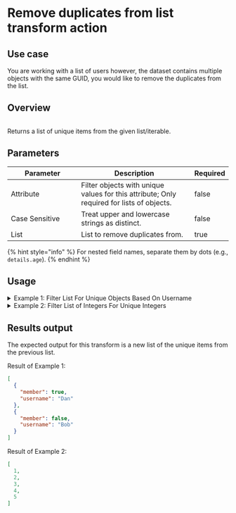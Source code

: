 # Remove duplicates from list transform action

## Use case

You are working with a list of users however, the dataset contains multiple objects with the same GUID, you would like to remove the duplicates from the list.

## Overview

<figure><img src="../../../../.gitbook/assets/Screenshot 2025-04-04 at 3.12.19 PM.png" alt=""><figcaption></figcaption></figure>

Returns a list of unique items from the given list/iterable.

## Parameters

<table><thead><tr><th width="217">Parameter</th><th width="417.3333333333333">Description</th><th data-type="checkbox">Required</th></tr></thead><tbody><tr><td>Attribute</td><td>Filter objects with unique values for this attribute; Only required for lists of objects.</td><td>false</td></tr><tr><td>Case Sensitive</td><td>Treat upper and lowercase strings as distinct.</td><td>false</td></tr><tr><td>List</td><td>List to remove duplicates from.</td><td>true</td></tr></tbody></table>

{% hint style="info" %}
For nested field names, separate them by dots (e.g., `details.age`).
{% endhint %}

## Usage

<details>

<summary>Example 1: Filter List For Unique Objects Based On Username</summary>

### Inputs

\
**Attribute:** username\
**Case Sensitive:** False\
**List:**

```json
[
  {
    "member": true,
    "username": "Dan"
  },
  {
    "member": true,
    "username": "DAn"
  },
  {
    "member": true,
    "username": "dan"
  },
  {
    "member": true,
    "username": "DaN"
  },
  {
    "member": false,
    "username": "Bob"
  }
]

```

</details>

<details>

<summary>Example 2: Filter List of Integers For Unique Integers</summary>

### Inputs

\
**Attribute:** username\
**Case Sensitive:** False\
**List:**

<pre><code><strong>
</strong>```json
[ 1, 2, 2, 3, 3, 3, 4, 4, 4, 5, 5, 5, 5, 5 ]```
</code></pre>

</details>

## Results output

The expected output for this transform is a new list of the unique items from the previous list.

Result of Example 1:

```json
[
  {
    "member": true,
    "username": "Dan"
  },
  {
    "member": false,
    "username": "Bob"
  }
]
```

Result of Example 2:

```json
[
  1,
  2,
  3,
  4,
  5
]
```
